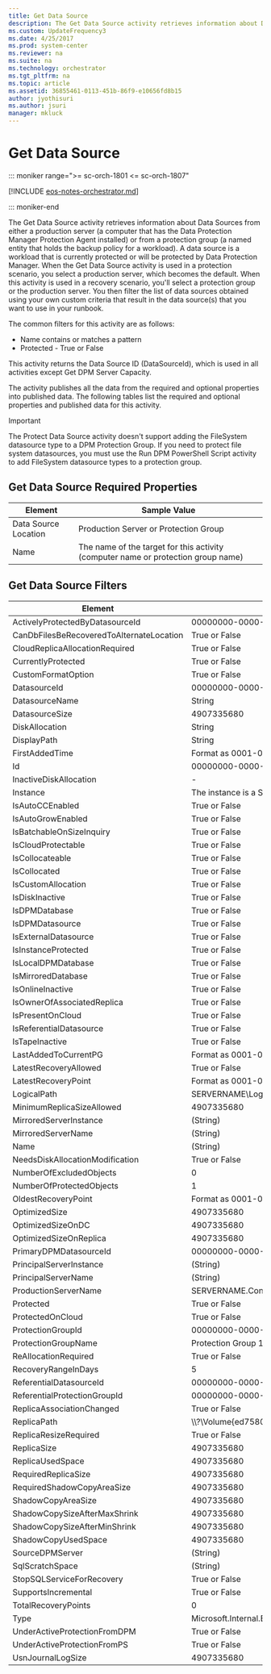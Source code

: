 ```yaml
---
title: Get Data Source
description: The Get Data Source activity retrieves information about Data Sources from either a production server (a computer that has the Data Protection Manager Protection Agent installed) or from a protection group (a named entity that holds the backup policy for a workload).
ms.custom: UpdateFrequency3
ms.date: 4/25/2017
ms.prod: system-center
ms.reviewer: na
ms.suite: na
ms.technology: orchestrator
ms.tgt_pltfrm: na
ms.topic: article
ms.assetid: 36855461-0113-451b-86f9-e10656fd8b15
author: jyothisuri
ms.author: jsuri
manager: mkluck
---
```


# Get Data Source

::: moniker range=">= sc-orch-1801 <= sc-orch-1807"

[!INCLUDE [eos-notes-orchestrator.md](../includes/eos-notes-orchestrator.md)]

::: moniker-end

The Get Data Source activity retrieves information about Data Sources from either a production server (a computer that has the Data Protection Manager Protection Agent installed) or from a protection group (a named entity that holds the backup policy for a workload). A data source is a workload that is currently protected or will be protected by Data Protection Manager. When the Get Data Source activity is used in a protection scenario, you select a production server, which becomes the default. When this activity is used in a recovery scenario, you'll select a protection group or the production server. You then filter the list of data sources obtained using your own custom criteria that result in the data source(s) that you want to use in your runbook.

The common filters for this activity are as follows:

-   Name contains or matches a pattern
-   Protected - True or False

This activity returns the Data Source ID (DataSourceId), which is used in all activities except Get DPM Server Capacity.

The activity publishes all the data from the required and optional properties into published data. The following tables list the required and optional properties and published data for this activity.

>[!IMPORTANT]
>The Protect Data Source activity doesn't support adding the FileSystem datasource type to a DPM Protection Group. If you need to protect file system datasources, you must use the Run DPM PowerShell Script activity to add FileSystem datasource types to a protection group.

## Get Data Source Required Properties

| Element   | Sample Value   |
|----------------------|-----------------------------------------------------------------------------------|
| Data Source Location | Production Server or Protection Group   |
| Name   | The name of the target for this activity (computer name or protection group name) |

## Get Data Source Filters

| Element   | Sample Value   |
|------------------------------------------|---------------------------------------------------------------------------|
| ActivelyProtectedByDatasourceId   | 00000000-0000-0000-0000-000000000000   |
| CanDbFilesBeRecoveredToAlternateLocation | True or False   |
| CloudReplicaAllocationRequired   | True or False   |
| CurrentlyProtected   | True or False   |
| CustomFormatOption   | True or False   |
| DatasourceId   | 00000000-0000-0000-0000-000000000000   |
| DatasourceName   | String   |
| DatasourceSize   | 4907335680   |
| DiskAllocation   | String   |
| DisplayPath   | String   |
| FirstAddedTime   | Format as 0001-01-01T00:00:00   |
| Id   | 00000000-0000-0000-0000-000000000000   |
| InactiveDiskAllocation   | -   |
| Instance   | The instance is a ServerName or SharePointFarm.   |
| IsAutoCCEnabled   | True or False   |
| IsAutoGrowEnabled   | True or False   |
| IsBatchableOnSizeInquiry   | True or False   |
| IsCloudProtectable   | True or False   |
| IsCollocateable   | True or False   |
| IsCollocated   | True or False   |
| IsCustomAllocation   | True or False   |
| IsDiskInactive   | True or False   |
| IsDPMDatabase   | True or False   |
| IsDPMDatasource   | True or False   |
| IsExternalDatasource   | True or False   |
| IsInstanceProtected   | True or False   |
| IsLocalDPMDatabase   | True or False   |
| IsMirroredDatabase   | True or False   |
| IsOnlineInactive   | True or False   |
| IsOwnerOfAssociatedReplica   | True or False   |
| IsPresentOnCloud   | True or False   |
| IsReferentialDatasource   | True or False   |
| IsTapeInactive   | True or False   |
| LastAddedToCurrentPG   | Format as 0001-01-01T00:00:00   |
| LatestRecoveryAllowed   | True or False   |
| LatestRecoveryPoint   | Format as 0001-01-01T00:00:00   |
| LogicalPath   | SERVERNAME\\LogicalName   |
| MinimumReplicaSizeAllowed   | 4907335680   |
| MirroredServerInstance   | (String)   |
| MirroredServerName   | (String)   |
| Name   | (String)   |
| NeedsDiskAllocationModification   | True or False   |
| NumberOfExcludedObjects   | 0   |
| NumberOfProtectedObjects   | 1   |
| OldestRecoveryPoint   | Format as 0001-01-01T00:00:00   |
| OptimizedSize   | 4907335680   |
| OptimizedSizeOnDC   | 4907335680   |
| OptimizedSizeOnReplica   | 4907335680   |
| PrimaryDPMDatasourceId   | 00000000-0000-0000-0000-000000000000   |
| PrincipalServerInstance   | (String)   |
| PrincipalServerName   | (String)   |
| ProductionServerName   | SERVERNAME.Contoso.com   |
| Protected   | True or False   |
| ProtectedOnCloud   | True or False   |
| ProtectionGroupId   | 00000000-0000-0000-0000-000000000000   |
| ProtectionGroupName   | Protection Group 1   |
| ReAllocationRequired   | True or False   |
| RecoveryRangeInDays   | 5   |
| ReferentialDatasourceId   | 00000000-0000-0000-0000-000000000000   |
| ReferentialProtectionGroupId   | 00000000-0000-0000-0000-000000000000   |
| ReplicaAssociationChanged   | True or False   |
| ReplicaPath   | \\\\?\\Volume{ed7580eb-ff2e-11e0-806b-00155d027435}\\   |
| ReplicaResizeRequired   | True or False   |
| ReplicaSize   | 4907335680   |
| ReplicaUsedSpace   | 4907335680   |
| RequiredReplicaSize   | 4907335680   |
| RequiredShadowCopyAreaSize   | 4907335680   |
| ShadowCopyAreaSize   | 4907335680   |
| ShadowCopySizeAfterMaxShrink   | 4907335680   |
| ShadowCopySizeAfterMinShrink   | 4907335680   |
| ShadowCopyUsedSpace   | 4907335680   |
| SourceDPMServer   | (String)   |
| SqlScratchSpace   | (String)   |
| StopSQLServiceForRecovery   | True or False   |
| SupportsIncremental   | True or False   |
| TotalRecoveryPoints   | 0   |
| Type   | Microsoft.Internal.EnterpriseStorage.Dls.UI.ObjectModel.SQL.SQLObjectType |
| UnderActiveProtectionFromDPM   | True or False   |
| UnderActiveProtectionFromPS   | True or False   |
| UsnJournalLogSize   | 4907335680   |
